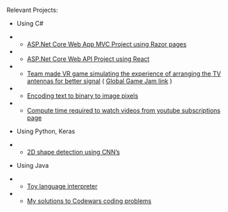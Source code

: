 Relevant Projects:

- Using C#

- - [ASP.Net Core Web App MVC Project using Razor pages](https://github.com/ionutm2004ro/BudgetTracker)
- - [ASP.Net Core Web API Project using React](https://github.com/ionutm2004ro/BudgetTrackerReact)

- - [Team made VR game simulating the experience of arranging the TV antennas for better signal](https://github.com/nothke/GGJ18)
( [Global Game Jam link](https://globalgamejam.org/2018/games/his-story) )

- - [Encoding text to binary to image pixels](https://github.com/ionutm2004ro/TextToImageBits)

- - [Compute time required to watch videos from youtube subscriptions page](https://github.com/ionutm2004ro/YoutubeTimeWasted)

- Using Python, Keras	

- - [2D shape detection using CNN’s](https://github.com/ionutm2004ro/ShapeComputerVision)

- Using Java

- - [Toy language interpreter](https://github.com/ionutm2004ro/toyLanguageInterpreterFx)

- - [My solutions to Codewars coding problems](https://github.com/ionutm2004ro/CodeWars-Java/blob/master/CodewarsKata.ipynb) 

